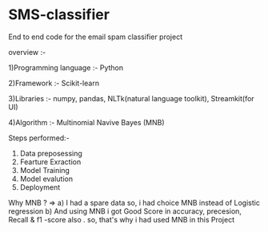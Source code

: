 # SMS-classifier

End to end code for the email spam classifier project

overview :- 

1)Programming language :- Python

2)Framework :- Scikit-learn

3)Libraries :- numpy, pandas, NLTk(natural language toolkit), Streamkit(for UI)

4)Algorithm :- Multinomial Navive Bayes (MNB)

Steps performed:- 
1) Data preposessing
2) Fearture Exraction
3) Model Training
4) Model evalution
5) Deployment

Why MNB ?
=> a) I had a spare data so, i had choice MNB instead of Logistic regression 
   b) And using MNB i got Good Score in accuracy, precesion, Recall & f1 -score also . so, that's why i had used MNB in this Project 
